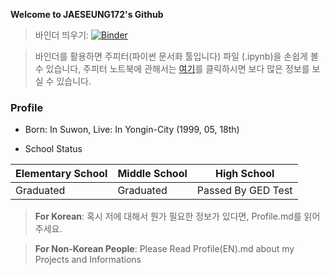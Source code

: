 **Welcome to JAESEUNG172's Github**

> 바인더 띄우기: [![Binder](http://mybinder.org/badge.svg)](http://mybinder.org:/repo/jaeseung172/repo)

> 바인더를 활용하면 주피터(파이썬 문서화 툴입니다) 파일 (.ipynb)을 손쉽게 볼 수 있습니다, 주피터 노트북에 관해서는 [여기](http://jupyter.org/)를 클릭하시면 보다 많은 정보를 보실 수 있습니다.

### Profile

- Born: In Suwon, Live: In Yongin-City (1999, 05, 18th)

- School Status

Elementary School|Middle School|High School
---|---|---
Graduated|Graduated|Passed By GED Test

> **For Korean**:
> 혹시 저에 대해서 뭔가 필요한 정보가 있다면, Profile.md를 읽어 주세요.

> **For Non-Korean People**:
> Please Read Profile(EN).md about my Projects and Informations